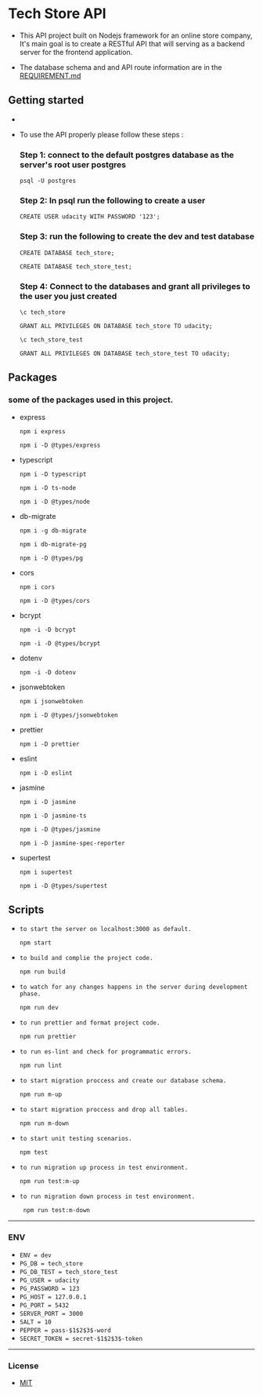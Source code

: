 # Tech Store API

- This API project built on Nodejs framework for an online store company, It's main goal is to create a RESTful API that will serving as a backend server for the frontend application.

- The database schema and and API route information are in the [REQUIREMENT.md](https://github.com/AhmadYousif89/Tech_Store/blob/main/REQUIREMENTS.md)

## Getting started
-

- To use the API properly please follow these steps :

  ### Step 1: connect to the default postgres database as the server's root user postgres

     ```
     psql -U postgres
     ```

  ### Step 2: In psql run the following to create a user

     ```
     CREATE USER udacity WITH PASSWORD '123';
     ```

  ### Step 3: run the following to create the dev and test database

     ```
     CREATE DATABASE tech_store;
     ```

     ```
     CREATE DATABASE tech_store_test;
     ```

  ### Step 4: Connect to the databases and grant all privileges to the user you just created

     ```
     \c tech_store
     ```

     ```
     GRANT ALL PRIVILEGES ON DATABASE tech_store TO udacity;
     ```

     ```
     \c tech_store_test
     ```

     ```
     GRANT ALL PRIVILEGES ON DATABASE tech_store_test TO udacity;
     ```

## Packages

### some of the packages used in this project.
- express

  ```
  npm i express
  ```

  ```
  npm i -D @types/express
  ```

- typescript

  ```
  npm i -D typescript
  ```

  ```
  npm i -D ts-node
  ```

  ```
  npm i -D @types/node
  ```

- db-migrate

  ```
  npm i -g db-migrate
  ```

  ```
  npm i db-migrate-pg
  ```

  ```
  npm i -D @types/pg
  ```

- cors

  ```
  npm i cors
  ```

  ```
  npm i -D @types/cors
  ```

- bcrypt

  ```
  npm -i -D bcrypt
  ```

  ```
  npm -i -D @types/bcrypt
  ```

- dotenv

  ```
  npm -i -D dotenv
  ```

- jsonwebtoken

  ```
  npm i jsonwebtoken
  ```

  ```
  npm i -D @types/jsonwebtoken
  ```

- prettier

  ```
  npm i -D prettier
  ```

- eslint

  ```
  npm i -D eslint
  ```

- jasmine

  ```
  npm i -D jasmine
  ```

  ```
  npm i -D jasmine-ts
  ```

  ```
  npm i -D @types/jasmine
  ```

  ```
  npm i -D jasmine-spec-reporter
  ```

- supertest

  ```
  npm i supertest
  ```

  ```
  npm i -D @types/supertest
  ```

## Scripts

- `to start the server on localhost:3000 as default.`

  ```
  npm start
  ```

- `to build and complie the project code.`
  ```
  npm run build
  ```
- `to watch for any changes happens in the server during development phase.`
  ```
  npm run dev
  ```
- `to run prettier and format project code.`
  ```
  npm run prettier
  ```
- `to run es-lint and check for programmatic errors.`
  ```
  npm run lint
  ```
- `to start migration proccess and create our database schema.`
  ```
  npm run m-up
  ```
- `to start migration proccess and drop all tables.`
  ```
  npm run m-down
  ```
- `to start unit testing scenarios.`
  ```
  npm test
  ```
- `to run migration up process in test environment.`
  ```
  npm run test:m-up
  ```
- `to run migration down process in test environment.`
  ```
   npm run test:m-down
  ```

---

### ENV

- `ENV = dev`
- `PG_DB = tech_store`
- `PG_DB_TEST = tech_store_test`
- `PG_USER = udacity`
- `PG_PASSWORD = 123`
- `PG_HOST = 127.0.0.1`
- `PG_PORT = 5432`
- `SERVER_PORT = 3000`
- `SALT = 10`
- `PEPPER = pass-$1$2$3$-word`
- `SECRET_TOKEN = secret-$1$2$3$-token`

---

### License

- [MIT](https://choosealicense.com/licenses/mit/)

